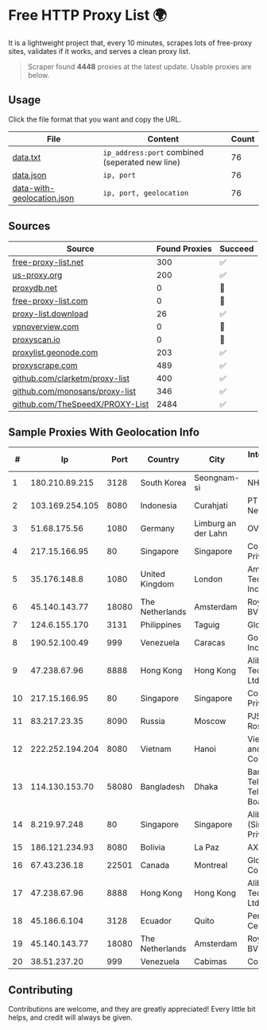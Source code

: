 
# Free HTTP Proxy List 🌍

It is a lightweight project that, every 10 minutes, scrapes lots of free-proxy sites, validates if it works, and serves a clean proxy list.


> Scraper found **4448** proxies at the latest update. Usable proxies are below.

## Usage

Click the file format that you want and copy the URL.


|File|Content|Count|
|----|-------|-----|
|[data.txt](https://raw.githubusercontent.com/themiralay/Proxy-List-World/master/data.txt)|`ip_address:port` combined (seperated new line)|76|
|[data.json](https://raw.githubusercontent.com/themiralay/Proxy-List-World/master/data.json)|`ip, port`|76|
|[data-with-geolocation.json](https://raw.githubusercontent.com/themiralay/Proxy-List-World/master/data-with-geolocation.json)|`ip, port, geolocation`|76|

## Sources

|Source|Found Proxies|Succeed|
|------|-------------|-------|
|[free-proxy-list.net](https://free-proxy-list.net)|300|✅|
|[us-proxy.org](https://www.us-proxy.org)|200|✅|
|[proxydb.net](http://proxydb.net)|0|🚫|
|[free-proxy-list.com](https://free-proxy-list.com/?page=&port=&type%5B%5D=http&type%5B%5D=https&up_time=0&search=Search)|0|🚫|
|[proxy-list.download](https://www.proxy-list.download/HTTP)|26|✅|
|[vpnoverview.com](https://vpnoverview.com/privacy/anonymous-browsing/free-proxy-servers)|0|🚫|
|[proxyscan.io](https://www.proxyscan.io)|0|🚫|
|[proxylist.geonode.com](https://proxylist.geonode.com/api/proxy-list?limit=300&page=1&sort_by=lastChecked&sort_type=desc&protocols=http,https)|203|✅|
|[proxyscrape.com](https://api.proxyscrape.com/v2/?request=displayproxies&protocol=http&timeout=10000&country=all&ssl=all&anonymity=all)|489|✅|
|[github.com/clarketm/proxy-list](https://raw.githubusercontent.com/clarketm/proxy-list/master/proxy-list-raw.txt)|400|✅|
|[github.com/monosans/proxy-list](https://raw.githubusercontent.com/monosans/proxy-list/main/proxies/http.txt)|346|✅|
|[github.com/TheSpeedX/PROXY-List](https://raw.githubusercontent.com/TheSpeedX/PROXY-List/master/http.txt)|2484|✅|


## Sample Proxies With Geolocation Info

|#|Ip|Port|Country|City|Internet Service Provider|
|-|--|----|-------|----|-------------------------|
|1|180.210.89.215|3128|South Korea|Seongnam-si|NHNCLOUD|
|2|103.169.254.105|8080|Indonesia|Curahjati|PT Master Star Network|
|3|51.68.175.56|1080|Germany|Limburg an der Lahn|OVH SAS|
|4|217.15.166.95|80|Singapore|Singapore|Contabo Asia Private Limited|
|5|35.176.148.8|1080|United Kingdom|London|Amazon Technologies Inc.|
|6|45.140.143.77|18080|The Netherlands|Amsterdam|RoyaleHosting BV|
|7|124.6.155.170|3131|Philippines|Taguig|Globe Telecom|
|8|190.52.100.49|999|Venezuela|Caracas|Gold Data USA Inc|
|9|47.238.67.96|8888|Hong Kong|Hong Kong|Alibaba (US) Technology Co., Ltd.|
|10|217.15.166.95|80|Singapore|Singapore|Contabo Asia Private Limited|
|11|83.217.23.35|8090|Russia|Moscow|PJSC Rostelecom|
|12|222.252.194.204|8080|Vietnam|Hanoi|VietNam Post and Telecom Corporation|
|13|114.130.153.70|58080|Bangladesh|Dhaka|Bangladesh Telegraph & Telephone Board|
|14|8.219.97.248|80|Singapore|Singapore|Alibaba Cloud (Singapore) Private Limited|
|15|186.121.234.93|8080|Bolivia|La Paz|AXS Bolivia S. A.|
|16|67.43.236.18|22501|Canada|Montreal|GloboTech Communications|
|17|47.238.67.96|8888|Hong Kong|Hong Kong|Alibaba (US) Technology Co., Ltd.|
|18|45.186.6.104|3128|Ecuador|Quito|Perez Tito Julio Cesar|
|19|45.140.143.77|18080|The Netherlands|Amsterdam|RoyaleHosting BV|
|20|38.51.237.20|999|Venezuela|Cabimas|Colnetwork C.A.|



## Contributing

Contributions are welcome, and they are greatly appreciated! Every
little bit helps, and credit will always be given.

